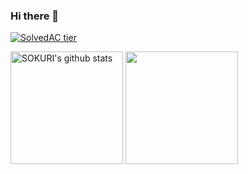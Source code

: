 ### Hi there 👋

<!--
**rladydgn/rladydgn** is a ✨ _special_ ✨ repository because its `README.md` (this file) appears on your GitHub profile.

Here are some ideas to get you started:

- 🔭 I’m currently working on ...
- 🌱 I’m currently learning ...
- 👯 I’m looking to collaborate on ...
- 🤔 I’m looking for help with ...
- 💬 Ask me about ...
- 📫 How to reach me: ...
- 😄 Pronouns: ...
- ⚡ Fun fact: ...
-->
[![SolvedAC tier](http://mazassumnida.wtf/api/v2/generate_badge?boj=dhdgn)](https://solved.ac/dhdgn)

  <a href="https://github.com/rladydgn"><img align="center" style="height:180px" src="https://github-readme-stats.vercel.app/api?username=jea0716&show_icons=true&include_all_commits=true&hide_border=true&bg_color=30,7F7FD5,86A8E7,91eae4&title_color=fff&text_color=fff" alt="SOKURI's github stats" /></a>
  <a href="https://github.com/rladydgn"><img align="center" style="height:180px" src="https://github-readme-stats.vercel.app/api/top-langs/?username=jea0716&layout=compact&hide_border=true&bg_color=30,91eae4,86A8E7&title_color=fff&text_color=fff" /></a> 
